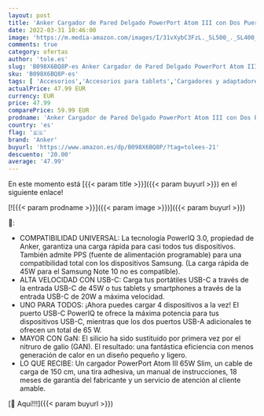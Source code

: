 ```yaml
---
layout: post
title: 'Anker Cargador de Pared Delgado PowerPort Atom III con Dos Puertos USB-C  65W máx.   4 Puertos PIQ 3.0 y GAN  para portátiles USB C  iPad Pro  iPhone  Galaxy  Pixel'
date: 2022-03-31 10:46:00
image: 'https://m.media-amazon.com/images/I/31vXybC3FzL._SL500_._SL400_.jpg'
comments: true
category: ofertas
author: 'tole.es'
slug: 'B098X6BQ8P-es Anker Cargador de Pared Delgado PowerPort Atom III con Dos...'
sku: 'B098X6BQ8P-es'
tags: [ 'Accesorios','Accesorios para tablets','Cargadores y adaptadores para tablets','Informática','anker','ipad','iphone', ]
actualPrice: 47.99 EUR
currency: EUR
price: 47.99
comparePrice: 59.99 EUR
prodname: 'Anker Cargador de Pared Delgado PowerPort Atom III con Dos Puertos USB-C  65W máx.   4 Puertos PIQ 3.0 y GAN  para portátiles USB C  iPad Pro  iPhone  Galaxy  Pixel'
country: 'es'
flag: '🇪🇸'
brand: 'Anker'
buyurl: 'https://www.amazon.es/dp/B098X6BQ8P/?tag=tolees-21'
descuento: '20.00'
average: '47.99'
---
```


En este momento está [{{< param title >}}]({{< param buyurl >}}) en el siguiente enlace!

[![{{< param prodname >}}]({{< param image >}})]({{< param buyurl >}})

🔎:

- COMPATIBILIDAD UNIVERSAL: La tecnología PowerIQ 3.0, propiedad de Anker, garantiza una carga rápida para casi todos tus dispositivos. También admite PPS (fuente de alimentación programable) para una compatibilidad total con los dispositivos Samsung. (La carga rápida de 45W para el Samsung Note 10 no es compatible).
- ALTA VELOCIDAD CON USB-C: Carga tus portátiles USB-C a través de la entrada USB-C de 45W o tus tablets y smartphones a través de la entrada USB-C de 20W a máxima velocidad.
- UNO PARA TODOS: ¡Ahora puedes cargar 4 dispositivos a la vez! El puerto USB-C PowerIQ te ofrece la máxima potencia para tus dispositivos USB-C, mientras que los dos puertos USB-A adicionales te ofrecen un total de 65 W.
- MAYOR CON GaN: El silicio ha sido sustituido por primera vez por el nitruro de galio (GAN). El resultado: una fantástica eficiencia con menos generación de calor en un diseño pequeño y ligero.
- LO QUE RECIBE: Un cargador PowerPort Atom III 65W Slim, un cable de carga de 150 cm, una tira adhesiva, un manual de instrucciones, 18 meses de garantía del fabricante y un servicio de atención al cliente amable.

[🛒 Aquí!!!]({{< param buyurl >}})
